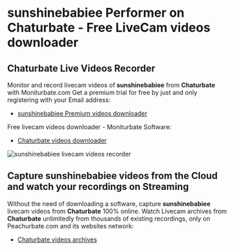 # sunshinebabiee Performer on Chaturbate - Free LiveCam videos downloader

## Chaturbate Live Videos Recorder

Monitor and record livecam videos of **sunshinebabiee** from **Chaturbate** with Moniturbate.com
Get a premium trial for free by just and only registering with your Email address:
* [sunshinebabiee Premium videos downloader](https://moniturbate.com/request-demo-licence-key.html)

Free livecam videos downloader - Moniturbate Software:
* [Chaturbate videos downloader](https://moniturbate.com/moniturbate-download-software.html)

![sunshinebabiee livecam videos recorder](https://peachurnet.com/templates/moniturbate-software.png)


## Capture sunshinebabiee videos from the Cloud and watch your recordings on Streaming

Without the need of downloading a software, capture **sunshinebabiee** livecam videos from **Chaturbate** 100% online.
Watch Livecam archives from **Chaturbate** unlimitedly from thousands of existing recordings, only on Peachurbate.com and its websites network:
* [Chaturbate videos archives](https://peachurnet.com/)